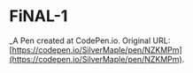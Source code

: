 # FiNAL-1
 _A Pen created at CodePen.io. Original URL: [https://codepen.io/SilverMaple/pen/NZKMPm](https://codepen.io/SilverMaple/pen/NZKMPm).

 
